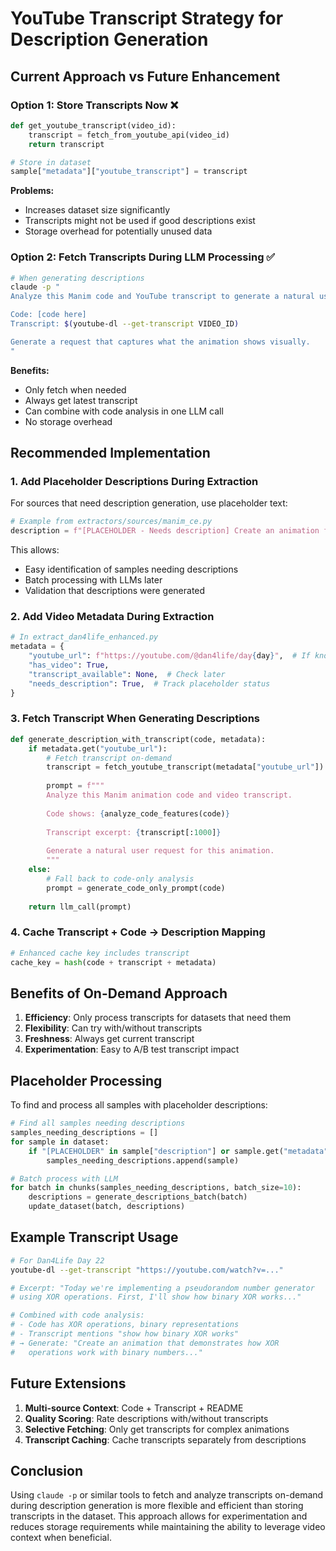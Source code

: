 # YouTube Transcript Strategy for Description Generation

## Current Approach vs Future Enhancement

### Option 1: Store Transcripts Now ❌
```python
def get_youtube_transcript(video_id):
    transcript = fetch_from_youtube_api(video_id)
    return transcript

# Store in dataset
sample["metadata"]["youtube_transcript"] = transcript
```

**Problems:**
- Increases dataset size significantly
- Transcripts might not be used if good descriptions exist
- Storage overhead for potentially unused data

### Option 2: Fetch Transcripts During LLM Processing ✅
```bash
# When generating descriptions
claude -p "
Analyze this Manim code and YouTube transcript to generate a natural user request.

Code: [code here]
Transcript: $(youtube-dl --get-transcript VIDEO_ID)

Generate a request that captures what the animation shows visually.
"
```

**Benefits:**
- Only fetch when needed
- Always get latest transcript
- Can combine with code analysis in one LLM call
- No storage overhead

## Recommended Implementation

### 1. Add Placeholder Descriptions During Extraction
For sources that need description generation, use placeholder text:
```python
# Example from extractors/sources/manim_ce.py
description = f"[PLACEHOLDER - Needs description] Create an animation for: {class_name} ({category})"
```

This allows:
- Easy identification of samples needing descriptions
- Batch processing with LLMs later
- Validation that descriptions were generated

### 2. Add Video Metadata During Extraction
```python
# In extract_dan4life_enhanced.py
metadata = {
    "youtube_url": f"https://youtube.com/@dan4life/day{day}",  # If known
    "has_video": True,
    "transcript_available": None,  # Check later
    "needs_description": True,  # Track placeholder status
}
```

### 3. Fetch Transcript When Generating Descriptions
```python
def generate_description_with_transcript(code, metadata):
    if metadata.get("youtube_url"):
        # Fetch transcript on-demand
        transcript = fetch_youtube_transcript(metadata["youtube_url"])
        
        prompt = f"""
        Analyze this Manim animation code and video transcript.
        
        Code shows: {analyze_code_features(code)}
        
        Transcript excerpt: {transcript[:1000]}
        
        Generate a natural user request for this animation.
        """
    else:
        # Fall back to code-only analysis
        prompt = generate_code_only_prompt(code)
    
    return llm_call(prompt)
```

### 4. Cache Transcript + Code → Description Mapping
```python
# Enhanced cache key includes transcript
cache_key = hash(code + transcript + metadata)
```

## Benefits of On-Demand Approach

1. **Efficiency**: Only process transcripts for datasets that need them
2. **Flexibility**: Can try with/without transcripts
3. **Freshness**: Always get current transcript
4. **Experimentation**: Easy to A/B test transcript impact

## Placeholder Processing

To find and process all samples with placeholder descriptions:

```python
# Find all samples needing descriptions
samples_needing_descriptions = []
for sample in dataset:
    if "[PLACEHOLDER" in sample["description"] or sample.get("metadata", {}).get("needs_description"):
        samples_needing_descriptions.append(sample)

# Batch process with LLM
for batch in chunks(samples_needing_descriptions, batch_size=10):
    descriptions = generate_descriptions_batch(batch)
    update_dataset(batch, descriptions)
```

## Example Transcript Usage

```bash
# For Dan4Life Day 22
youtube-dl --get-transcript "https://youtube.com/watch?v=..."

# Excerpt: "Today we're implementing a pseudorandom number generator
# using XOR operations. First, I'll show how binary XOR works..."

# Combined with code analysis:
# - Code has XOR operations, binary representations
# - Transcript mentions "show how binary XOR works"
# → Generate: "Create an animation that demonstrates how XOR 
#   operations work with binary numbers..."
```

## Future Extensions

1. **Multi-source Context**: Code + Transcript + README
2. **Quality Scoring**: Rate descriptions with/without transcripts
3. **Selective Fetching**: Only get transcripts for complex animations
4. **Transcript Caching**: Cache transcripts separately from descriptions

## Conclusion

Using `claude -p` or similar tools to fetch and analyze transcripts on-demand during description generation is more flexible and efficient than storing transcripts in the dataset. This approach allows for experimentation and reduces storage requirements while maintaining the ability to leverage video context when beneficial.